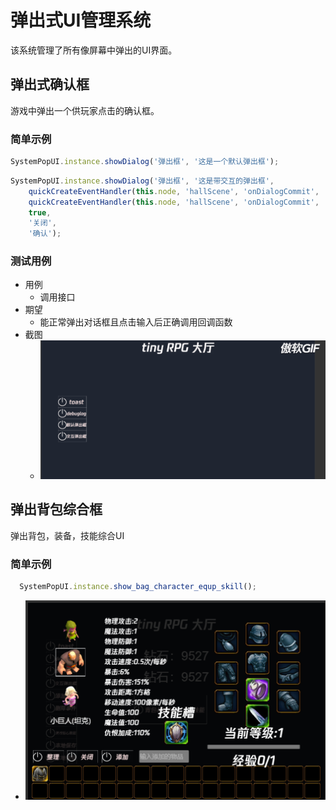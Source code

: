 # 弹出式UI管理系统

该系统管理了所有像屏幕中弹出的UI界面。

## 弹出式确认框

游戏中弹出一个供玩家点击的确认框。

### 简单示例

```ts
SystemPopUI.instance.showDialog('弹出框', '这是一个默认弹出框');
```
```ts
SystemPopUI.instance.showDialog('弹出框', '这是带交互的弹出框',
    quickCreateEventHandler(this.node, 'hallScene', 'onDialogCommit', 'close'),
    quickCreateEventHandler(this.node, 'hallScene', 'onDialogCommit', 'commit'),
    true,
    '关闭',
    '确认');
```

### 测试用例
- 用例
  - 调用接口
- 期望
  - 能正常弹出对话框且点击输入后正确调用回调函数
- 截图
  - ![预览效果](img/dialogTest.gif)

## 弹出背包综合框

弹出背包，装备，技能综合UI

### 简单示例

```ts
  SystemPopUI.instance.show_bag_character_equp_skill();
```
- ![预览效果](img/bagPop.PNG)